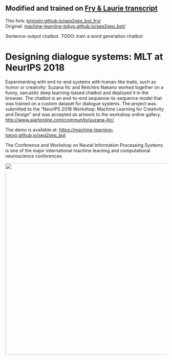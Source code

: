 ## Modified and trained on [Fry & Laurie transcript](https://abitoffryandlaurie.co.uk/)

This fork: [kmjoshi.github.io/seq2seq_bot_fry/](kmjoshi.github.io/seq2seq_bot_fry/)  
Original: [machine-learning-tokyo.github.io/seq2seq_bot/](machine-learning-tokyo.github.io/seq2seq_bot/)

Sentence-output chatbot. TODO: train a word generation chatbot

# Designing dialogue systems: MLT at NeurIPS 2018

Experimenting with end-to-end systems with human-like traits, such as humor or creativity: Suzana Ilic and Reiichiro Nakano worked together on a funny, sarcastic deep learning-based chatbot and deployed it in the browser. The chatbot is an end-to-end sequence-to-sequence model that was trained on a custom dataset for dialogue systems. The project was submitted to the “NeurIPS 2018 Workshop: Machine Learning for Creativity and Design” and was accepted as artwork to the workshop online gallery. http://www.aiartonline.com/community/suzana-ilic/

The demo is available at: https://machine-learning-tokyo.github.io/seq2seq_bot

The Conference and Workshop on Neural Information Processing Systems is one of the major international machine learning and computational neuroscience conferences. 

[<p align="center"><img src="https://github.com/Machine-Learning-Tokyo/seq2seq_bot/blob/master/sarcastobot.png" width="600"></p>](https://www.youtube.com/watch?v=NEkYrV_YZLk&t=5s)
